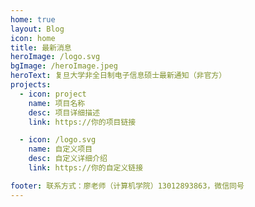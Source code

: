 ```yaml
---
home: true
layout: Blog
icon: home
title: 最新消息
heroImage: /logo.svg
bgImage: /heroImage.jpeg
heroText: 复旦大学非全日制电子信息硕士最新通知（非官方）
projects:
  - icon: project
    name: 项目名称
    desc: 项目详细描述
    link: https://你的项目链接

  - icon: /logo.svg
    name: 自定义项目
    desc: 自定义详细介绍
    link: https://你的自定义链接

footer: 联系方式：廖老师（计算机学院）13012893863，微信同号
---
```

